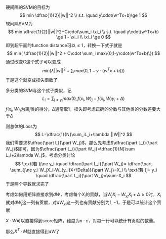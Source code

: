 硬间隔的SVM的目标为
$$
min \dfrac{1}{2}||w||^2 \\
s.t. \quad y\cdot(w^Tx+b)\ge 1
$$
软间隔SVM为
$$
min \dfrac{1}{2}||w||^2+C\cdot\sum_i \xi_i \\
s.t. \quad y\cdot(w^Tx+b) \ge 1 - \xi_i \\
\xi_i \ge 0
$$
即到超平面的function distance可以$\le 1$，转换一下式子就是
$$
min( \dfrac{1}{2}||w||^2 + C\cdot \sum_i max\{0,1-y\cdot(w^Tx+b)\})
$$
通过改变C这个式子可以变成
$$
min( \lambda||w||^2 +\sum_i max\{0,1-y\cdot(w^Tx+b)\})
$$
于是这个就变成损失函数了

多分类的SVM与这个式子类似，记
$$
L_i=\sum_{j\ne y_i} max(0,f(x_i,W)_j-f(x_i,W)y_i+\Delta)
$$
$f(x_i,W)_j$为第$j$类的得分，$\Delta$通常取1，损失即考虑正确的分数与其他类的分数差要大于$\Delta$

则总体的Loss为
$$
L=\dfrac{1}{N}\sum_iL_i+\lambda ||W||^2
$$
我们需要求$\dfrac{\part L}{\part W_j}$，那么先考虑$\dfrac{\part L_i}{\part W_j}$即可，因为$\dfrac{\part L_i}{\part W_j}=\dfrac{1}{N}\sum L_i+2\lambda W_j$，考虑分类讨论
$$
\text{若 }j\ne y_i \quad  
\dfrac{\part L_i}{\part W_j}= \dfrac{\part \sum_{j\ne y_i W_jX_i-W_{y_i}X+\Delta}}{\part W_j}=X_i \\
\text{若 }j= y_i \quad  \dfrac{\part L_i}{\part W_j}=\sum-X_i
$$
于是两个导数就求完了

考虑如何用矩阵直接求到$dW$，考虑每个$X_i$的贡献，当$W_jX_i-W_{y_i}X_i+\Delta\ge0$时，$X_i$就对$dW_j$这一列有贡献，对$dW_{y_i}$这一列也有贡献分别为$1,-1$，于是可以统计这个贡献

$X\cdot W$可以直接得到score矩阵，维度为$n\cdot c$，对每一行可以统计有贡献的数量。

那么$X^T\cdot M$就直接得到$dW$了

